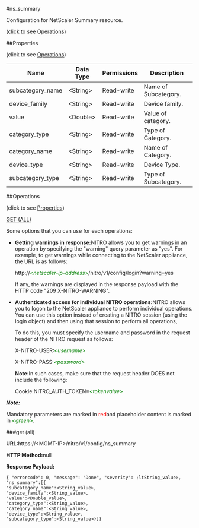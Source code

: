 #ns_summary



Configuration for NetScaler Summary resource.

<span>(click to see [Operations](#operations))</span>



##Properties 

<span>(click to see [Operations](#operations))</span>





<table><thead><tr><th>Name</th><th>Data Type</th><th>Permissions</th><th>Description</th></tr></thead><tbody><tr><td>subcategory_name</td><td>&lt;String></td><td>Read-write</td><td>Name of Subcategory.</td></tr><tr><td>device_family</td><td>&lt;String></td><td>Read-write</td><td>Device family.</td></tr><tr><td>value</td><td>&lt;Double></td><td>Read-write</td><td>Value of category.</td></tr><tr><td>category_type</td><td>&lt;String></td><td>Read-write</td><td>Type of Category.</td></tr><tr><td>category_name</td><td>&lt;String></td><td>Read-write</td><td>Name of Category.</td></tr><tr><td>device_type</td><td>&lt;String></td><td>Read-write</td><td>Device Type.</td></tr><tr><td>subcategory_type</td><td>&lt;String></td><td>Read-write</td><td>Type of Subcategory.</td></tr></tbody></table>

##Operations 

<span>(click to see [Properties](#properties))</span>





[GET (ALL)](#get-all)





Some options that you can use for each operations:

<ul><li><p><b>Getting warnings in response:</b>NITRO allows you to get warnings in an operation by specifying the "warning" query parameter as "yes". For example, to get warnings while connecting to the NetScaler appliance, the URL is as follows:</p><p>http://<span style="color:green;font-style:italic;">&lt;netscaler-ip-address&gt;</span>/nitro/v1/config/login?warning=yes</p><p>If any, the warnings are displayed in the response payload with the HTTP code "209 X-NITRO-WARNING".</p></li><li><p><b>Authenticated access for individual NITRO operations:</b>NITRO allows you to logon to the NetScaler appliance to perform individual operations. You can use this option instead of creating a NITRO session (using the login object) and then using that session to perform all operations,</p><p>To do this, you must specify the username and password in the request header of the NITRO request as follows:</p><p>X-NITRO-USER:<span style="color:green;font-style:italic;">&lt;username&gt;</span></p><p>X-NITRO-PASS:<span style="color:green;font-style:italic;">&lt;password&gt;</span></p><p><b>Note:</b>In such cases, make sure that the request header DOES not include the following:</p><p>Cookie:NITRO_AUTH_TOKEN=<span style="color:green;font-style:italic;">&lt;tokenvalue&gt;</span></p></li></ul>







***Note:*** 

Mandatory parameters are marked in <span style="color:#FF0000;">red</span>and placeholder content is marked in <span style="color:green;font-style:italic">&lt;green&gt;</span>.



###get (all)







<b>URL:</b>https://&lt;MGMT-IP&gt;/nitro/v1/config/ns_summary

<b>HTTP Method:</b>null

<b>Response Payload: </b>
```
{ "errorcode": 0, "message": "Done", "severity": ;ltString_value>, "ns_summary":[{
"subcategory_name":<String_value>,
"device_family":<String_value>,
"value":<Double_value>,
"category_type":<String_value>,
"category_name":<String_value>,
"device_type":<String_value>,
"subcategory_type":<String_value>}]}
```







